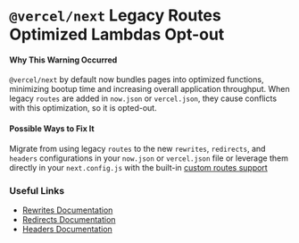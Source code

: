 # `@vercel/next` Legacy Routes Optimized Lambdas Opt-out

#### Why This Warning Occurred

`@vercel/next` by default now bundles pages into optimized functions, minimizing bootup time and increasing overall application throughput.
When legacy `routes` are added in `now.json` or `vercel.json`, they cause conflicts with this optimization, so it is opted-out.

#### Possible Ways to Fix It

Migrate from using legacy `routes` to the new `rewrites`, `redirects`, and `headers` configurations in your `now.json` or `vercel.json` file or leverage them directly in your `next.config.js` with the built-in [custom routes support](https://github.com/zeit/next.js/issues/9081)

### Useful Links

- [Rewrites Documentation](https://vercel.com/docs/configuration?query=rewrites#project/rewrites)
- [Redirects Documentation](https://vercel.com/docs/configuration?query=rewrites#project/redirects)
- [Headers Documentation](https://vercel.com/docs/configuration?query=rewrites#project/headers)
